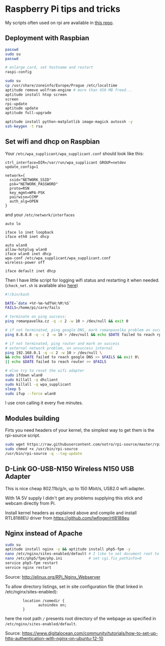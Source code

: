 # Raspberry Pi tips and tricks

My scripts often used on rpi are available in [this repo](https://github.com/ChaoticRoman/rpirepo).

## Deployment with Raspbian

```bash
passwd
sudo su
passwd

# enlarge card, set hostname and restart
raspi-config

sudo su
cp /usr/share/zoneinfo/Europe/Prague /etc/localtime
aptitude remove wolfram-engine # more than 450 MB freed...
aptitude install htop screen
screen
rpi-update
aptitude update
aptitude full-upgrade

aptitude install python-matplotlib image-magick autossh -y
ssh-keygen -t rsa
```

## Set wifi and dhcp on Raspbian

Your `/etc/wpa_supplicant/wpa_supplicant.conf` should look like this:

```
ctrl_interface=DIR=/var/run/wpa_supplicant GROUP=netdev
update_config=1

network={
  ssid="NETWORK_SSID"
  psk="NETWORK_PASSWORD"
  proto=RSN
  key_mgmt=WPA-PSK
  pairwise=CCMP
  auth_alg=OPEN
}
```

and your `/etc/network/interfaces`

```
auto lo

iface lo inet loopback
iface eth0 inet dhcp

auto wlan0
allow-hotplug wlan0
iface wlan0 inet dhcp
wpa-conf /etc/wpa_supplicant/wpa_supplicant.conf
wireless-power off

iface default inet dhcp
```


Then I have little script for logging wifi status and restarting it when needed.
(`check_net.sh` is available also
[here](https://github.com/ChaoticRoman/rpirepo/blob/main/scripts/check_net.sh))

```bash
#!/bin/bash

DATE=`date +%Y-%m-%dT%H:%M:%S`
FAILS=/home/pi/care/fails

# terminate on ping success:
ping romanpavelka.cz -q -c 2 -w 10 > /dev/null && exit 0

# if not terminated, ping google DNS, mark romanpavelka problem on success and exit:
ping 8.8.8.8 -q -c 2 -w 10 > /dev/null && echo $DATE failed to reach rp >> $FAILS && exit 0

# if not terminated, ping router and mark on success
# external network problem, on unsuccess internal
ping 192.168.0.1 -q -c 2 -w 10 > /dev/null \
&& echo $DATE failed to reach google DNS >> $FAILS && exit 0\
|| echo $DATE failed to reach router >> $FAILS

# else try to reset the wifi adapter
sudo ifdown wlan0
sudo killall -q dhclient
sudo killall -q wpa_supplicant
sleep 5
sudo ifup --force wlan0
```

I use cron calling it every five minutes.

## Modules building

Firts you need headers of your kernel, the simplest way to get them is the rpi-source script.

```bash
sudo wget https://raw.githubusercontent.com/notro/rpi-source/master/rpi-source -O /usr/bin/rpi-source
sudo chmod +x /usr/bin/rpi-source
/usr/bin/rpi-source -q --tag-update
```

## D-Link GO-USB-N150 Wireless N150 USB Adapter

This is nice cheap 802.11b/g/n, up to 150 Mbit/s, USB2.0 wifi adapter.

With 1A 5V supply I didn't get any problems supplying this stick and webcam directly from Pi.

Install kernel headers as explained above and compile and install RTL8188EU driver from
https://github.com/lwfinger/rtl8188eu

## Nginx instead of Apache

```bash
sudo su
aptitude install nginx -y && aptitude install php5-fpm -y
nano /etc/nginx/sites-enabled/default # I like to set document root to /var/www
nano /etc/php5/fpm/php.ini            # set cgi.fix_pathinfo=0
service php5-fpm restart
service nginx restart
```

Source: http://elinux.org/RPi_Nginx_Webserver

To allow directory listings, set in site configuration file (that linked in /etc/nginx/sites-enabled):
```
        location /somedir {
               autoindex on;
        }
```

here the root path `/` presents root directory of the webpage as specified in `/etc/nginx/sites-enabled/default`.

Source: https://www.digitalocean.com/community/tutorials/how-to-set-up-http-authentication-with-nginx-on-ubuntu-12-10
